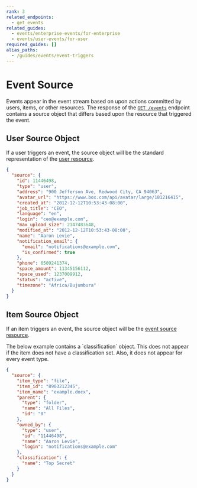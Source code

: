 ```yaml
---
rank: 3
related_endpoints:
  - get_events
related_guides:
  - events/enterprise-events/for-enterprise
  - events/user-events/for-user
required_guides: []
alias_paths:
  - /guides/events/event-triggers
---
```


# Event Source

Events appear in the event stream based on upon actions committed by users,
items, or other resources. The response of the [`GET /events`](e://get_events) 
endpoint contains a source object that differs based upon the resource that 
triggered the event.

## User Source Object

If a user triggers an event, the source object will be the standard
representation of the [user resource](e://resources/user).

```json
{
  "source": {
    "id": 11446498,
    "type": "user",
    "address": "900 Jefferson Ave, Redwood City, CA 94063",
    "avatar_url": "https://www.box.com/api/avatar/large/181216415",
    "created_at": "2012-12-12T10:53:43-08:00",
    "job_title": "CEO",
    "language": "en",
    "login": "ceo@example.com",
    "max_upload_size": 2147483648,
    "modified_at": "2012-12-12T10:53:43-08:00",
    "name": "Aaron Levie",
    "notification_email": {
      "email": "notifications@example.com",
      "is_confirmed": true
    },
    "phone": 6509241374,
    "space_amount": 11345156112,
    "space_used": 1237009912,
    "status": "active",
    "timezone": "Africa/Bujumbura"
  }
}
```

## Item Source Object

If an item triggers an event, the source object will be the
[event source resource](e://resources/event-source).

<Message type='notice'>
  The below example contains a `classification` object. This does not appear if
  the item does not have a classification set. Also, it does not appear for
  every event type.
</Message>

```json
{
  "source": {
    "item_type": "file",
    "item_id": "8903212345",
    "item_name": "example.docx",
    "parent": {
      "type": "folder",
      "name": "All Files",
      "id": "0"
    },
    "owned_by": {
      "type": "user",
      "id": "11446498",
      "name": "Aaron Levie",
      "login": "notifications@example.com"
    },
    "classification": {
      "name": "Top Secret"
    }
  }
}
```